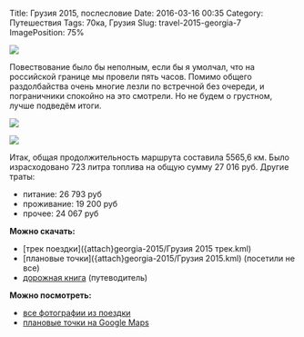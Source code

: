 Title: Грузия 2015, послесловие
Date: 2016-03-16 00:35
Category: Путешествия
Tags: 70ка, Грузия
Slug: travel-2015-georgia-7
ImagePosition: 75%

![](/photos/travel/Georgia/2015/IMG_2093.JPG)

Повествование было бы неполным, если бы я умолчал, что на российской границе мы провели пять часов. Помимо общего раздолбайства очень многие лезли по встречной без очереди, и пограничники спокойно на это смотрели. Но не будем о грустном, лучше подведём итоги.

<!-- PELICAN_END_SUMMARY -->

![]({attach}georgia-2015/20160315143253-02006-map.jpg)

![]({attach}georgia-2015/20160315143056-02006-map.jpg)

Итак, общая продолжительность маршрута составила 5565,6 км. Было израсходовано 723 литра топлива на общую сумму 27 016 руб. Другие траты:

- питание: 26 793 руб
- проживание: 19 200 руб
- прочее: 24 067 руб

__Можно скачать:__

- [трек поездки]({attach}georgia-2015/Грузия 2015 трек.kml)
- [плановые точки]({attach}georgia-2015/Грузия 2015.kml) (посетили не все)
- [дорожная книга](https://drive.google.com/file/d/0Bxnm5oGXU2cjTG9DTUF2VW5raDg/view?usp=sharing) (путеводитель)

__Можно посмотреть:__

- [все фотографии из поездки](/photos/travel/Georgia/2015)
- [плановые точки на Google Maps](https://www.google.com/maps/d/edit?mid=zD2I8togHBco.kSL_x-vMV4yA&amp;usp=sharing)
